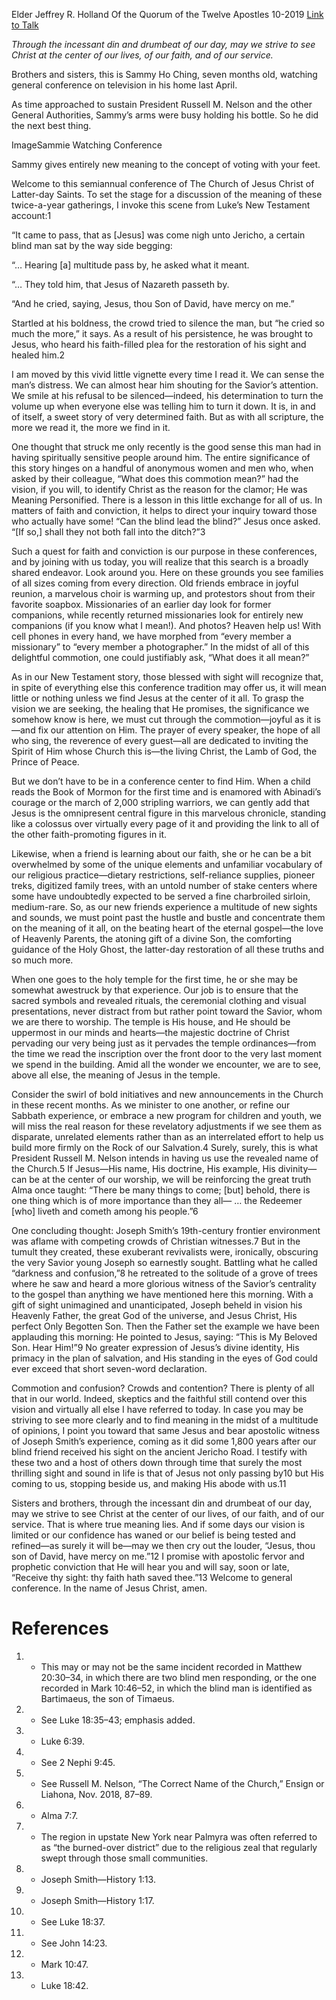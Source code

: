 Elder Jeffrey R. Holland
Of the Quorum of the Twelve Apostles
10-2019
[Link to Talk](https://www.churchofjesuschrist.org/study/general-conference/2019/10/11holland?lang=eng)

_Through the incessant din and drumbeat of our day, may we strive to see Christ at the center of our lives, of our faith, and of our service._

Brothers and sisters, this is Sammy Ho Ching, seven months old, watching general conference on television in his home last April.



As time approached to sustain President Russell M. Nelson and the other General Authorities, Sammy’s arms were busy holding his bottle. So he did the next best thing.

  ImageSammie Watching Conference

Sammy gives entirely new meaning to the concept of voting with your feet.

Welcome to this semiannual conference of The Church of Jesus Christ of Latter-day Saints. To set the stage for a discussion of the meaning of these twice-a-year gatherings, I invoke this scene from Luke’s New Testament account:1

“It came to pass, that as [Jesus] was come nigh unto Jericho, a certain blind man sat by the way side begging:

“… Hearing [a] multitude pass by, he asked what it meant.

“… They told him, that Jesus of Nazareth passeth by.

“And he cried, saying, Jesus, thou Son of David, have mercy on me.”

Startled at his boldness, the crowd tried to silence the man, but “he cried so much the more,” it says. As a result of his persistence, he was brought to Jesus, who heard his faith-filled plea for the restoration of his sight and healed him.2

I am moved by this vivid little vignette every time I read it. We can sense the man’s distress. We can almost hear him shouting for the Savior’s attention. We smile at his refusal to be silenced—indeed, his determination to turn the volume up when everyone else was telling him to turn it down. It is, in and of itself, a sweet story of very determined faith. But as with all scripture, the more we read it, the more we find in it.

One thought that struck me only recently is the good sense this man had in having spiritually sensitive people around him. The entire significance of this story hinges on a handful of anonymous women and men who, when asked by their colleague, “What does this commotion mean?” had the vision, if you will, to identify Christ as the reason for the clamor; He was Meaning Personified. There is a lesson in this little exchange for all of us. In matters of faith and conviction, it helps to direct your inquiry toward those who actually have some! “Can the blind lead the blind?” Jesus once asked. “[If so,] shall they not both fall into the ditch?”3

Such a quest for faith and conviction is our purpose in these conferences, and by joining with us today, you will realize that this search is a broadly shared endeavor. Look around you. Here on these grounds you see families of all sizes coming from every direction. Old friends embrace in joyful reunion, a marvelous choir is warming up, and protestors shout from their favorite soapbox. Missionaries of an earlier day look for former companions, while recently returned missionaries look for entirely new companions (if you know what I mean!). And photos? Heaven help us! With cell phones in every hand, we have morphed from “every member a missionary” to “every member a photographer.” In the midst of all of this delightful commotion, one could justifiably ask, “What does it all mean?”



As in our New Testament story, those blessed with sight will recognize that, in spite of everything else this conference tradition may offer us, it will mean little or nothing unless we find Jesus at the center of it all. To grasp the vision we are seeking, the healing that He promises, the significance we somehow know is here, we must cut through the commotion—joyful as it is—and fix our attention on Him. The prayer of every speaker, the hope of all who sing, the reverence of every guest—all are dedicated to inviting the Spirit of Him whose Church this is—the living Christ, the Lamb of God, the Prince of Peace.

But we don’t have to be in a conference center to find Him. When a child reads the Book of Mormon for the first time and is enamored with Abinadi’s courage or the march of 2,000 stripling warriors, we can gently add that Jesus is the omnipresent central figure in this marvelous chronicle, standing like a colossus over virtually every page of it and providing the link to all of the other faith-promoting figures in it.

Likewise, when a friend is learning about our faith, she or he can be a bit overwhelmed by some of the unique elements and unfamiliar vocabulary of our religious practice—dietary restrictions, self-reliance supplies, pioneer treks, digitized family trees, with an untold number of stake centers where some have undoubtedly expected to be served a fine charbroiled sirloin, medium-rare. So, as our new friends experience a multitude of new sights and sounds, we must point past the hustle and bustle and concentrate them on the meaning of it all, on the beating heart of the eternal gospel—the love of Heavenly Parents, the atoning gift of a divine Son, the comforting guidance of the Holy Ghost, the latter-day restoration of all these truths and so much more.

When one goes to the holy temple for the first time, he or she may be somewhat awestruck by that experience. Our job is to ensure that the sacred symbols and revealed rituals, the ceremonial clothing and visual presentations, never distract from but rather point toward the Savior, whom we are there to worship. The temple is His house, and He should be uppermost in our minds and hearts—the majestic doctrine of Christ pervading our very being just as it pervades the temple ordinances—from the time we read the inscription over the front door to the very last moment we spend in the building. Amid all the wonder we encounter, we are to see, above all else, the meaning of Jesus in the temple.

Consider the swirl of bold initiatives and new announcements in the Church in these recent months. As we minister to one another, or refine our Sabbath experience, or embrace a new program for children and youth, we will miss the real reason for these revelatory adjustments if we see them as disparate, unrelated elements rather than as an interrelated effort to help us build more firmly on the Rock of our Salvation.4 Surely, surely, this is what President Russell M. Nelson intends in having us use the revealed name of the Church.5 If Jesus—His name, His doctrine, His example, His divinity—can be at the center of our worship, we will be reinforcing the great truth Alma once taught: “There be many things to come; [but] behold, there is one thing which is of more importance than they all— … the Redeemer [who] liveth and cometh among his people.”6

One concluding thought: Joseph Smith’s 19th-century frontier environment was aflame with competing crowds of Christian witnesses.7 But in the tumult they created, these exuberant revivalists were, ironically, obscuring the very Savior young Joseph so earnestly sought. Battling what he called “darkness and confusion,”8 he retreated to the solitude of a grove of trees where he saw and heard a more glorious witness of the Savior’s centrality to the gospel than anything we have mentioned here this morning. With a gift of sight unimagined and unanticipated, Joseph beheld in vision his Heavenly Father, the great God of the universe, and Jesus Christ, His perfect Only Begotten Son. Then the Father set the example we have been applauding this morning: He pointed to Jesus, saying: “This is My Beloved Son. Hear Him!”9 No greater expression of Jesus’s divine identity, His primacy in the plan of salvation, and His standing in the eyes of God could ever exceed that short seven-word declaration.

Commotion and confusion? Crowds and contention? There is plenty of all that in our world. Indeed, skeptics and the faithful still contend over this vision and virtually all else I have referred to today. In case you may be striving to see more clearly and to find meaning in the midst of a multitude of opinions, I point you toward that same Jesus and bear apostolic witness of Joseph Smith’s experience, coming as it did some 1,800 years after our blind friend received his sight on the ancient Jericho Road. I testify with these two and a host of others down through time that surely the most thrilling sight and sound in life is that of Jesus not only passing by10 but His coming to us, stopping beside us, and making His abode with us.11

Sisters and brothers, through the incessant din and drumbeat of our day, may we strive to see Christ at the center of our lives, of our faith, and of our service. That is where true meaning lies. And if some days our vision is limited or our confidence has waned or our belief is being tested and refined—as surely it will be—may we then cry out the louder, “Jesus, thou son of David, have mercy on me.”12 I promise with apostolic fervor and prophetic conviction that He will hear you and will say, soon or late, “Receive thy sight: thy faith hath saved thee.”13 Welcome to general conference. In the name of Jesus Christ, amen.

# References
1. - This may or may not be the same incident recorded in Matthew 20:30–34, in which there are two blind men responding, or the one recorded in Mark 10:46–52, in which the blind man is identified as Bartimaeus, the son of Timaeus.
2. - See Luke 18:35–43; emphasis added.
3. - Luke 6:39.
4. - See 2 Nephi 9:45.
5. - See Russell M. Nelson, “The Correct Name of the Church,” Ensign or Liahona, Nov. 2018, 87–89.
6. - Alma 7:7.
7. - The region in upstate New York near Palmyra was often referred to as “the burned-over district” due to the religious zeal that regularly swept through those small communities.
8. - Joseph Smith—History 1:13.
9. - Joseph Smith—History 1:17.
10. - See Luke 18:37.
11. - See John 14:23.
12. - Mark 10:47.
13. - Luke 18:42.
